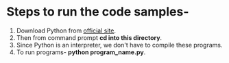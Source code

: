 # Steps to run the code samples-

 1. Download Python from [official site](https://github.com/mahawiki/BackToBasics-Hacktoberfest/tree/main/Python-basics-in-10-programs).
 2. Then from command prompt **cd into this directory**.
 3. Since Python is an interpreter, we don't have to compile these programs.
 4. To run programs- **python program_name.py**.
